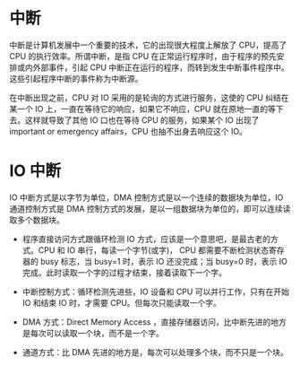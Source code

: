 # 中断

中断是计算机发展中一个重要的技术，它的出现很大程度上解放了 CPU，提高了 CPU 的执行效率。所谓中断，是指 CPU 在正常运行程序时，由于程序的预先安排或内外部事件，引起 CPU 中断正在运行的程序，而转到发生中断事件程序中。这些引起程序中断的事件称为中断源。

在中断出现之前，CPU 对 IO 采用的是轮询的方式进行服务，这使的 CPU 纠结在某一个 IO 上，一直在等待它的响应，如果它不响应，CPU 就在原地一直的等下去。这样就导致了其他 IO 口也在等待 CPU 的服务，如果某个 IO 出现了 important or emergency affairs，CPU 也抽不出身去响应这个 IO。

# IO 中断

IO 中断方式是以字节为单位，DMA 控制方式是以一个连续的数据块为单位，IO 通道控制方式是 DMA 控制方式的发展，是以一组数据块为单位的，即可以连续读取多个数据块。

- 程序直接访问方式跟循环检测 IO 方式，应该是一个意思吧，是最古老的方式。CPU 和 IO 串行，每读一个字节(或字)， CPU 都需要不断检测状态寄存 器的 busy 标志，当 busy=1 时，表示 IO 还没完成；当 busy=0 时，表示 IO 完成。此时读取一个字的过程才结束，接着读取下一个字。

- 中断控制方式：循环检测先进些，IO 设备和 CPU 可以并行工作，只有在开始 IO 和结束 IO 时，才需要 CPU。但每次只能读取一个字。

- DMA 方式：Direct Memory Access ，直接存储器访问，比中断先进的地方是每次可以读取一个块，而不是一个字。

- 通道方式：比 DMA 先进的地方是，每次可以处理多个块，而不只是一个块。
